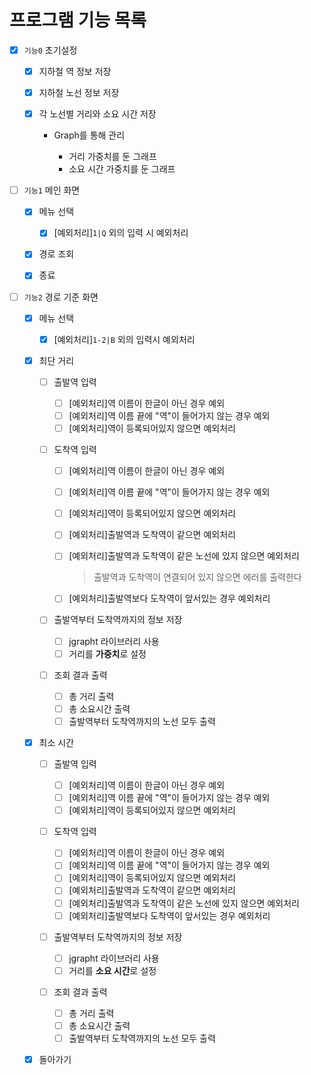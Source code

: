 # 프로그램 기능 목록

- [x] `기능0` 초기설정

    - [x] 지하철 역 정보 저장
    - [x] 지하철 노선 정보 저장
    - [x] 각 노선별 거리와 소요 시간 저장
    
        - Graph를 통해 관리
            
            - 거리 가중치를 둔 그래프
            - 소요 시간 가중치를 둔 그래프
    
- [ ] `기능1` 메인 화면

    - [x] 메뉴 선택
      
        - [x] [예외처리]`1|Q` 외의 입력 시 예외처리
      
    - [x] 경로 조회
    - [x] 종료
    
- [ ] `기능2` 경로 기준 화면
 
    - [x] 메뉴 선택

        - [x] [예외처리]`1-2|B` 외의 입력시 예외처리      

    - [x] 최단 거리
    
        - [ ] 출발역 입력

            - [ ] [예외처리]역 이름이 한글이 아닌 경우 예외
            - [ ] [예외처리]역 이름 끝에 "역"이 들어가지 않는 경우 예외
            - [ ] [예외처리]역이 등록되어있지 않으면 예외처리

        - [ ] 도착역 입력

            - [ ] [예외처리]역 이름이 한글이 아닌 경우 예외
            - [ ] [예외처리]역 이름 끝에 "역"이 들어가지 않는 경우 예외
            - [ ] [예외처리]역이 등록되어있지 않으면 예외처리
            - [ ] [예외처리]출발역과 도착역이 같으면 예외처리
            - [ ] [예외처리]출발역과 도착역이 같은 노선에 있지 않으면 예외처리

                > 출발역과 도착역이 연결되어 있지 않으면 에러를 출력한다              

            - [ ] [예외처리]출발역보다 도착역이 앞서있는 경우 예외처리
    
        - [ ] 출발역부터 도착역까지의 정보 저장
            
            - [ ] jgrapht 라이브러리 사용
            - [ ] 거리를 **가중치**로 설정

        - [ ] 조회 결과 출력
    
            - [ ] 총 거리 출력
            - [ ] 총 소요시간 출력
            - [ ] 출발역부터 도착역까지의 노선 모두 출력
      
    - [x] 최소 시간

        - [ ] 출발역 입력

            - [ ] [예외처리]역 이름이 한글이 아닌 경우 예외
            - [ ] [예외처리]역 이름 끝에 "역"이 들어가지 않는 경우 예외
            - [ ] [예외처리]역이 등록되어있지 않으면 예외처리

        - [ ] 도착역 입력

            - [ ] [예외처리]역 이름이 한글이 아닌 경우 예외
            - [ ] [예외처리]역 이름 끝에 "역"이 들어가지 않는 경우 예외
            - [ ] [예외처리]역이 등록되어있지 않으면 예외처리
            - [ ] [예외처리]출발역과 도착역이 같으면 예외처리
            - [ ] [예외처리]출발역과 도착역이 같은 노선에 있지 않으면 예외처리
            - [ ] [예외처리]출발역보다 도착역이 앞서있는 경우 예외처리

        - [ ] 출발역부터 도착역까지의 정보 저장

            - [ ] jgrapht 라이브러리 사용
            - [ ] 거리를 **소요 시간**로 설정

        - [ ] 조회 결과 출력

            - [ ] 총 거리 출력
            - [ ] 총 소요시간 출력
            - [ ] 출발역부터 도착역까지의 노선 모두 출력

    - [x] 돌아가기